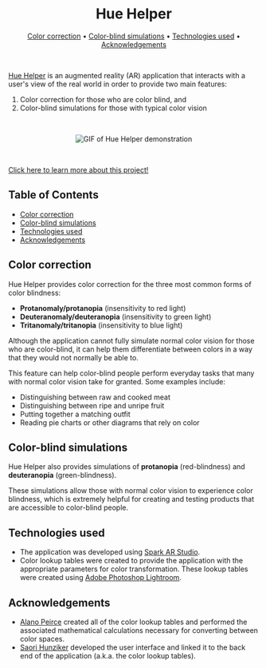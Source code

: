 <h1 align="center">Hue Helper</h1>

<p align="center">
  <a href="https://github.com/AlanoPeirce/Hue_Helper#color-correction">Color correction</a> • 
  <a href="https://github.com/AlanoPeirce/Hue_Helper#color-blind-simulations">Color-blind simulations</a> • 
  <a href="https://github.com/AlanoPeirce/Hue_Helper#technologies-used">Technologies used</a> • 
  <a href="https://github.com/AlanoPeirce/Hue_Helper#acknowledgements">Acknowledgements</a>
</p>

&nbsp;

[Hue Helper](https://devpost.com/software/a-ja3nou) is an augmented reality (AR) application that interacts with a user's view of the real world in order to provide two main features:
  1. Color correction for those who are color blind, and 
  2. Color-blind simulations for those with typical color vision

&nbsp;

<p align="center">
    <img src="https://user-images.githubusercontent.com/110432500/184529737-4570330b-9218-4f81-bef9-761fb2c3b281.gif" alt="GIF of Hue Helper demonstration" />
</p>

&nbsp;

[Click here to learn more about this project!](https://devpost.com/software/a-ja3nou)

## Table of Contents

* [Color correction](#color-correction)
* [Color-blind simulations](#color-blind-simulations)
* [Technologies used](#technologies-used)
* [Acknowledgements](#acknowledgements)

## Color correction

Hue Helper provides color correction for the three most common forms of color blindness:
  * __Protanomaly/protanopia__ (insensitivity to red light)
  * __Deuteranomaly/deuteranopia__ (insensitivity to green light)
  * __Tritanomaly/tritanopia__ (insensitivity to blue light)

Although the application cannot fully simulate normal color vision for those who are color-blind, it can help them differentiate between colors in a way that they would not normally be able to.

This feature can help color-blind people perform everyday tasks that many with normal color vision take for granted. Some examples include:
* Distinguishing between raw and cooked meat
* Distinguishing between ripe and unripe fruit
* Putting together a matching outfit
* Reading pie charts or other diagrams that rely on color

## Color-blind simulations

Hue Helper also provides simulations of __protanopia__ (red-blindness) and __deuteranopia__ (green-blindness).

These simulations allow those with normal color vision to experience color blindness, which is extremely helpful for creating and testing products that are accessible to color-blind people.

## Technologies used

* The application was developed using [Spark AR Studio](https://sparkar.facebook.com/ar-studio/).
* Color lookup tables were created to provide the application with the appropriate parameters for color transformation. These lookup tables were created using [Adobe Photoshop Lightroom](https://www.adobe.com/products/photoshop-lightroom.html).

## Acknowledgements

* [Alano Peirce]() created all of the color lookup tables and performed the associated mathematical calculations necessary for converting between color spaces.
* [Saori Hunziker](https://devpost.com/pinkokinawa84) developed the user interface and linked it to the back end of the application (a.k.a. the color lookup tables).
